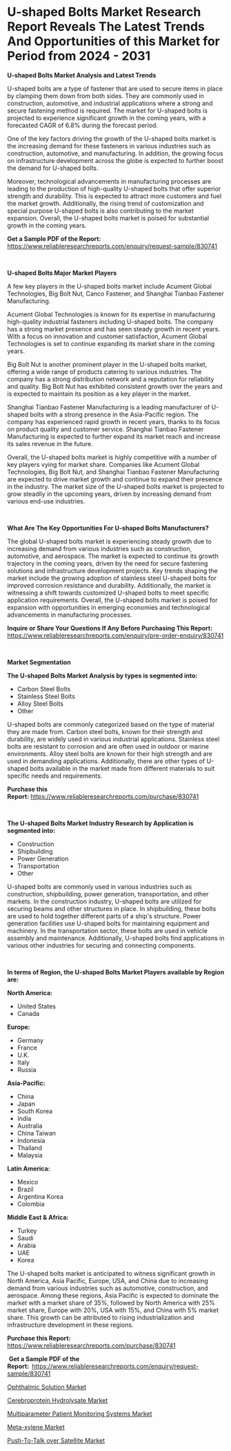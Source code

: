 <p><h1>U-shaped Bolts Market Research Report Reveals The Latest Trends And Opportunities of this Market for Period from 2024 - 2031</h1></p><p><strong>U-shaped Bolts Market Analysis and Latest Trends</strong></p>
<p><p>U-shaped bolts are a type of fastener that are used to secure items in place by clamping them down from both sides. They are commonly used in construction, automotive, and industrial applications where a strong and secure fastening method is required. The market for U-shaped bolts is projected to experience significant growth in the coming years, with a forecasted CAGR of 6.8% during the forecast period. </p><p>One of the key factors driving the growth of the U-shaped bolts market is the increasing demand for these fasteners in various industries such as construction, automotive, and manufacturing. In addition, the growing focus on infrastructure development across the globe is expected to further boost the demand for U-shaped bolts. </p><p>Moreover, technological advancements in manufacturing processes are leading to the production of high-quality U-shaped bolts that offer superior strength and durability. This is expected to attract more customers and fuel the market growth. Additionally, the rising trend of customization and special purpose U-shaped bolts is also contributing to the market expansion. Overall, the U-shaped bolts market is poised for substantial growth in the coming years.</p></p>
<p><strong>Get a Sample PDF of the Report:&nbsp;</strong> <a href="https://www.reliableresearchreports.com/enquiry/request-sample/830741">https://www.reliableresearchreports.com/enquiry/request-sample/830741</a></p>
<p>&nbsp;</p>
<p><strong>U-shaped Bolts Major Market Players</strong></p>
<p><p>A few key players in the U-shaped bolts market include Acument Global Technologies, Big Bolt Nut, Canco Fastener, and Shanghai Tianbao Fastener Manufacturing.</p><p>Acument Global Technologies is known for its expertise in manufacturing high-quality industrial fasteners including U-shaped bolts. The company has a strong market presence and has seen steady growth in recent years. With a focus on innovation and customer satisfaction, Acument Global Technologies is set to continue expanding its market share in the coming years.</p><p>Big Bolt Nut is another prominent player in the U-shaped bolts market, offering a wide range of products catering to various industries. The company has a strong distribution network and a reputation for reliability and quality. Big Bolt Nut has exhibited consistent growth over the years and is expected to maintain its position as a key player in the market.</p><p>Shanghai Tianbao Fastener Manufacturing is a leading manufacturer of U-shaped bolts with a strong presence in the Asia-Pacific region. The company has experienced rapid growth in recent years, thanks to its focus on product quality and customer service. Shanghai Tianbao Fastener Manufacturing is expected to further expand its market reach and increase its sales revenue in the future.</p><p>Overall, the U-shaped bolts market is highly competitive with a number of key players vying for market share. Companies like Acument Global Technologies, Big Bolt Nut, and Shanghai Tianbao Fastener Manufacturing are expected to drive market growth and continue to expand their presence in the industry. The market size of the U-shaped bolts market is projected to grow steadily in the upcoming years, driven by increasing demand from various end-use industries.</p></p>
<p>&nbsp;</p>
<p><strong>What Are The Key Opportunities For U-shaped Bolts Manufacturers?</strong></p>
<p><p>The global U-shaped bolts market is experiencing steady growth due to increasing demand from various industries such as construction, automotive, and aerospace. The market is expected to continue its growth trajectory in the coming years, driven by the need for secure fastening solutions and infrastructure development projects. Key trends shaping the market include the growing adoption of stainless steel U-shaped bolts for improved corrosion resistance and durability. Additionally, the market is witnessing a shift towards customized U-shaped bolts to meet specific application requirements. Overall, the U-shaped bolts market is poised for expansion with opportunities in emerging economies and technological advancements in manufacturing processes.</p></p>
<p><strong>Inquire or Share Your Questions If Any Before Purchasing This Report:</strong> <a href="https://www.reliableresearchreports.com/enquiry/pre-order-enquiry/830741">https://www.reliableresearchreports.com/enquiry/pre-order-enquiry/830741</a></p>
<p>&nbsp;</p>
<p><strong>Market Segmentation</strong></p>
<p><strong>The U-shaped Bolts Market Analysis by types is segmented into:</strong></p>
<p><ul><li>Carbon Steel Bolts</li><li>Stainless Steel Bolts</li><li>Alloy Steel Bolts</li><li>Other</li></ul></p>
<p><p>U-shaped bolts are commonly categorized based on the type of material they are made from. Carbon steel bolts, known for their strength and durability, are widely used in various industrial applications. Stainless steel bolts are resistant to corrosion and are often used in outdoor or marine environments. Alloy steel bolts are known for their high strength and are used in demanding applications. Additionally, there are other types of U-shaped bolts available in the market made from different materials to suit specific needs and requirements.</p></p>
<p><strong>Purchase this Report:&nbsp;</strong><a href="https://www.reliableresearchreports.com/purchase/830741">https://www.reliableresearchreports.com/purchase/830741</a></p>
<p>&nbsp;</p>
<p><strong>The U-shaped Bolts Market Industry Research by Application is segmented into:</strong></p>
<p><ul><li>Construction</li><li>Shipbuilding</li><li>Power Generation</li><li>Transportation</li><li>Other</li></ul></p>
<p><p>U-shaped bolts are commonly used in various industries such as construction, shipbuilding, power generation, transportation, and other markets. In the construction industry, U-shaped bolts are utilized for securing beams and other structures in place. In shipbuilding, these bolts are used to hold together different parts of a ship's structure. Power generation facilities use U-shaped bolts for maintaining equipment and machinery. In the transportation sector, these bolts are used in vehicle assembly and maintenance. Additionally, U-shaped bolts find applications in various other industries for securing and connecting components.</p></p>
<p>&nbsp;</p>
<p><strong>In terms of Region, the U-shaped Bolts Market Players available by Region are:</strong></p>
<p>
    <p> <strong> North America: </strong>
        <ul>
            <li>United States</li>
            <li>Canada</li>
        </ul>
        </p> 
    <p> <strong> Europe: </strong>
        <ul>
            <li>Germany</li>
            <li>France</li>
            <li>U.K.</li>
            <li>Italy</li>
            <li>Russia</li>
        </ul>
        </p> 
    <p> <strong> Asia-Pacific: </strong>
        <ul>
            <li>China</li>
            <li>Japan</li>
            <li>South Korea</li>
            <li>India</li>
            <li>Australia</li>
            <li>China Taiwan</li>
            <li>Indonesia</li>
            <li>Thailand</li>
            <li>Malaysia</li>
        </ul>
        </p> 
    <p> <strong> Latin America: </strong>
        <ul>
            <li>Mexico</li>
            <li>Brazil</li>
            <li>Argentina Korea</li>
            <li>Colombia</li>
        </ul>
        </p> 
    <p> <strong> Middle East & Africa: </strong>
        <ul>
            <li>Turkey</li>
            <li>Saudi</li>
            <li>Arabia</li>
            <li>UAE</li>
            <li>Korea</li>
        </ul>
    </p>
    </p>
<p><p>The U-shaped bolts market is anticipated to witness significant growth in North America, Asia Pacific, Europe, USA, and China due to increasing demand from various industries such as automotive, construction, and aerospace. Among these regions, Asia Pacific is expected to dominate the market with a market share of 35%, followed by North America with 25% market share, Europe with 20%, USA with 15%, and China with 5% market share. This growth can be attributed to rising industrialization and infrastructure development in these regions.</p></p>
<p><strong>Purchase this Report: </strong><a href="https://www.reliableresearchreports.com/purchase/830741">https://www.reliableresearchreports.com/purchase/830741</a></p>
<p>&nbsp;<strong>Get a Sample PDF of the Report:&nbsp;&nbsp;</strong><a href="https://www.reliableresearchreports.com/enquiry/request-sample/830741">https://www.reliableresearchreports.com/enquiry/request-sample/830741</a></p>
<p><strong></strong></p>
<p><p><a href="https://medium.com/@laurenhunter26/ophthalmic-solution-market-competitive-analysis-market-trends-and-forecast-to-2031-71bff265a5e2">Ophthalmic Solution Market</a></p><p><a href="https://medium.com/@cathymaggio/cerebroprotein-hydrolysate-market-share-evolution-and-market-growth-trends-2024-2031-7db757b536d3">Cerebroprotein Hydrolysate Market</a></p><p><a href="https://medium.com/@cathymaggio/multiparameter-patient-monitoring-systems-market-insights-into-market-cagr-market-trends-and-b6daa37fccdf">Multiparameter Patient Monitoring Systems Market</a></p><p><a href="https://github.com/khansimonweber1lqujlwoz15d/Market-Research-Report-List-1/blob/main/meta-xylene-market.md">Meta-xylene Market</a></p><p><a href="https://github.com/derrinmiltonellis35gcl/Market-Research-Report-List-1/blob/main/push-to-talk-over-satellite-market.md">Push-To-Talk over Satellite Market</a></p></p>